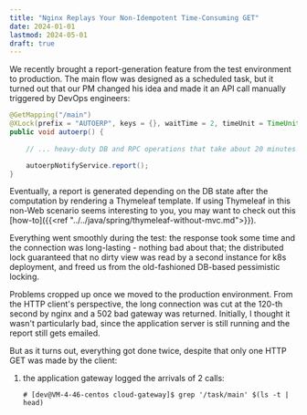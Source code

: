 ```yaml
---
title: "Nginx Replays Your Non-Idempotent Time-Consuming GET"
date: 2024-01-01
lastmod: 2024-05-01
draft: true
---
```


We recently brought a report-generation feature from the test environment to production.
The main flow was designed as a scheduled task, but it turned out that our PM changed his idea
and made it an API call manually triggered by DevOps engineers:

```java
@GetMapping("/main")
@XLock(prefix = "AUTOERP", keys = {}, waitTime = 2, timeUnit = TimeUnit.SECONDS)
public void autoerp() {
    
    // ... heavy-duty DB and RPC operations that take about 20 minutes

    autoerpNotifyService.report();
}
```

Eventually, a report is generated depending on the DB state after the computation by rendering a Thymeleaf template.
If using Thymeleaf in this non-Web scenario seems interesting to you, you may want to check out this [how-to]({{<ref "../../java/spring/thymeleaf-without-mvc.md">}}).

Everything went smoothly during the test: the response took some time and the connection was long-lasting - nothing bad about that; the distributed lock guaranteed that no dirty view was read by a second instance for k8s deployment, and freed us from the old-fashioned DB-based pessimistic locking.

Problems cropped up once we moved to the production environment.
From the HTTP client's perspective, the long connection was cut at the 120-th second by nginx and a 502 bad gateway was returned.
Initially, I thought it wasn't particularly bad, since the application server is still running and the report still gets emailed.

But as it turns out, everything got done twice, despite that only one HTTP GET was made by the client:

1. the application gateway logged the arrivals of 2 calls:

    ```log
    # [dev@VM-4-46-centos cloud-gateway]$ grep '/task/main' $(ls -t | head)
